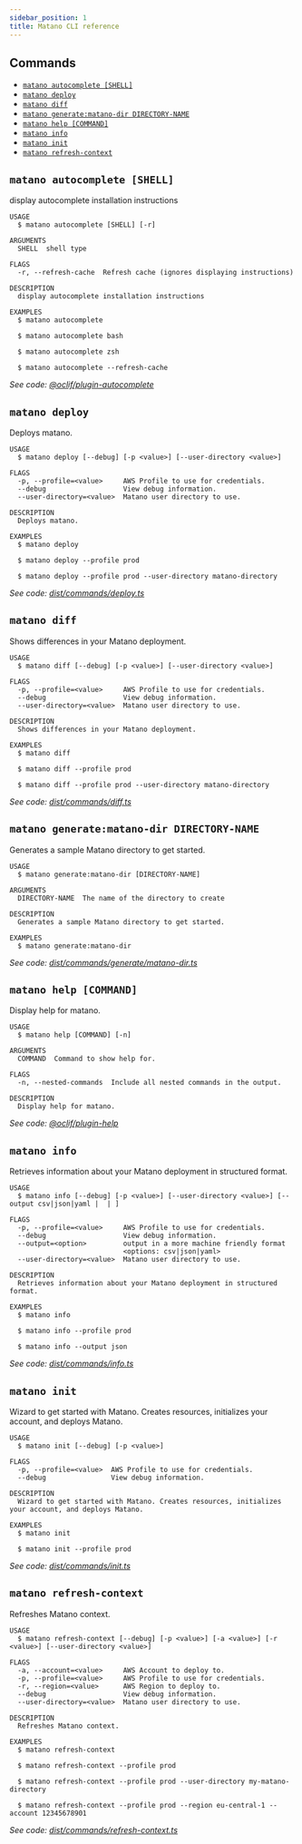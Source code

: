 ```yaml
---
sidebar_position: 1
title: Matano CLI reference
---
```


## Commands
<!-- commands -->
* [`matano autocomplete [SHELL]`](#matano-autocomplete-shell)
* [`matano deploy`](#matano-deploy)
* [`matano diff`](#matano-diff)
* [`matano generate:matano-dir DIRECTORY-NAME`](#matano-generatematano-dir-directory-name)
* [`matano help [COMMAND]`](#matano-help-command)
* [`matano info`](#matano-info)
* [`matano init`](#matano-init)
* [`matano refresh-context`](#matano-refresh-context)

## `matano autocomplete [SHELL]`

display autocomplete installation instructions

```
USAGE
  $ matano autocomplete [SHELL] [-r]

ARGUMENTS
  SHELL  shell type

FLAGS
  -r, --refresh-cache  Refresh cache (ignores displaying instructions)

DESCRIPTION
  display autocomplete installation instructions

EXAMPLES
  $ matano autocomplete

  $ matano autocomplete bash

  $ matano autocomplete zsh

  $ matano autocomplete --refresh-cache
```

_See code: [@oclif/plugin-autocomplete](https://github.com/oclif/plugin-autocomplete/blob/v1.3.0/src/commands/autocomplete/index.ts)_

## `matano deploy`

Deploys matano.

```
USAGE
  $ matano deploy [--debug] [-p <value>] [--user-directory <value>]

FLAGS
  -p, --profile=<value>     AWS Profile to use for credentials.
  --debug                   View debug information.
  --user-directory=<value>  Matano user directory to use.

DESCRIPTION
  Deploys matano.

EXAMPLES
  $ matano deploy

  $ matano deploy --profile prod

  $ matano deploy --profile prod --user-directory matano-directory
```

_See code: [dist/commands/deploy.ts](https://github.com/matanolabs/matano/blob/main/cli/src/commands/deploy.ts)_

## `matano diff`

Shows differences in your Matano deployment.

```
USAGE
  $ matano diff [--debug] [-p <value>] [--user-directory <value>]

FLAGS
  -p, --profile=<value>     AWS Profile to use for credentials.
  --debug                   View debug information.
  --user-directory=<value>  Matano user directory to use.

DESCRIPTION
  Shows differences in your Matano deployment.

EXAMPLES
  $ matano diff

  $ matano diff --profile prod

  $ matano diff --profile prod --user-directory matano-directory
```

_See code: [dist/commands/diff.ts](https://github.com/matanolabs/matano/blob/main/cli/src/commands/diff.ts)_

## `matano generate:matano-dir DIRECTORY-NAME`

Generates a sample Matano directory to get started.

```
USAGE
  $ matano generate:matano-dir [DIRECTORY-NAME]

ARGUMENTS
  DIRECTORY-NAME  The name of the directory to create

DESCRIPTION
  Generates a sample Matano directory to get started.

EXAMPLES
  $ matano generate:matano-dir
```

_See code: [dist/commands/generate/matano-dir.ts](https://github.com/matanolabs/matano/blob/main/cli/src/commands/generate/matano-dir.ts)_

## `matano help [COMMAND]`

Display help for matano.

```
USAGE
  $ matano help [COMMAND] [-n]

ARGUMENTS
  COMMAND  Command to show help for.

FLAGS
  -n, --nested-commands  Include all nested commands in the output.

DESCRIPTION
  Display help for matano.
```

_See code: [@oclif/plugin-help](https://github.com/oclif/plugin-help/blob/v5.1.12/src/commands/help.ts)_

## `matano info`

Retrieves information about your Matano deployment in structured format.

```
USAGE
  $ matano info [--debug] [-p <value>] [--user-directory <value>] [--output csv|json|yaml |  | ]

FLAGS
  -p, --profile=<value>     AWS Profile to use for credentials.
  --debug                   View debug information.
  --output=<option>         output in a more machine friendly format
                            <options: csv|json|yaml>
  --user-directory=<value>  Matano user directory to use.

DESCRIPTION
  Retrieves information about your Matano deployment in structured format.

EXAMPLES
  $ matano info

  $ matano info --profile prod

  $ matano info --output json
```

_See code: [dist/commands/info.ts](https://github.com/matanolabs/matano/blob/main/cli/src/commands/info.ts)_

## `matano init`

Wizard to get started with Matano. Creates resources, initializes your account, and deploys Matano.

```
USAGE
  $ matano init [--debug] [-p <value>]

FLAGS
  -p, --profile=<value>  AWS Profile to use for credentials.
  --debug                View debug information.

DESCRIPTION
  Wizard to get started with Matano. Creates resources, initializes your account, and deploys Matano.

EXAMPLES
  $ matano init

  $ matano init --profile prod
```

_See code: [dist/commands/init.ts](https://github.com/matanolabs/matano/blob/main/cli/src/commands/init.ts)_

## `matano refresh-context`

Refreshes Matano context.

```
USAGE
  $ matano refresh-context [--debug] [-p <value>] [-a <value>] [-r <value>] [--user-directory <value>]

FLAGS
  -a, --account=<value>     AWS Account to deploy to.
  -p, --profile=<value>     AWS Profile to use for credentials.
  -r, --region=<value>      AWS Region to deploy to.
  --debug                   View debug information.
  --user-directory=<value>  Matano user directory to use.

DESCRIPTION
  Refreshes Matano context.

EXAMPLES
  $ matano refresh-context

  $ matano refresh-context --profile prod

  $ matano refresh-context --profile prod --user-directory my-matano-directory

  $ matano refresh-context --profile prod --region eu-central-1 --account 12345678901
```

_See code: [dist/commands/refresh-context.ts](https://github.com/matanolabs/matano/blob/main/cli/src/commands/refresh-context.ts)_
<!-- commandsstop -->
